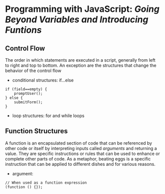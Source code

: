 
  
# Programming with JavaScript: *Going Beyond Variables and Introducing Funtions*

## Control Flow

The order in which statements are executed in a script, generally from left to right and top to bottom. An exception are the structures that change the behavior of the control flow

- conditional structures: if...else

```
if (field==empty) {
    promptUser();
} else {
    submitForm();
}
```

- loop structures: for and while loops

## Function Structures

A function is an encapsulated section of code that can be referenced by other code or itself by interpreting inputs called *arguments* and returning a value. They are specific instructions or rules that can be used to enhance or complete other parts of code. As a metaphor, beating eggs is a specific instruction that can be applied to different dishes and for various reasons.

- argument:

```
// When used as a function expression
(function () {});
```
